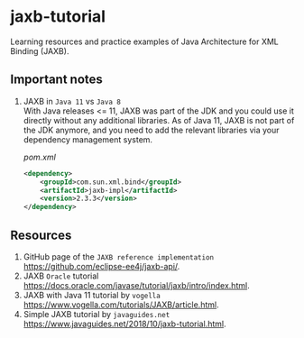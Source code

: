 # jaxb-tutorial

Learning resources and practice examples of Java Architecture for XML Binding (JAXB).

## Important notes

1. JAXB in `Java 11` vs `Java 8`  
   With Java releases <= 11, JAXB was part of the JDK and you could use it directly without any 
   additional libraries. As of Java 11, JAXB is not part of the JDK anymore, and you need to 
   add the relevant libraries via your dependency management system.
   
    *pom.xml*
    ```xml
    <dependency>
        <groupId>com.sun.xml.bind</groupId>
        <artifactId>jaxb-impl</artifactId>
        <version>2.3.3</version>
    </dependency>
    ```

## Resources

1. GitHub page of the `JAXB reference implementation` https://github.com/eclipse-ee4j/jaxb-api/.
2. JAXB `Oracle` tutorial https://docs.oracle.com/javase/tutorial/jaxb/intro/index.html.
3. JAXB with Java 11 tutorial by `vogella` https://www.vogella.com/tutorials/JAXB/article.html.
4. Simple JAXB tutorial by `javaguides.net` https://www.javaguides.net/2018/10/jaxb-tutorial.html.